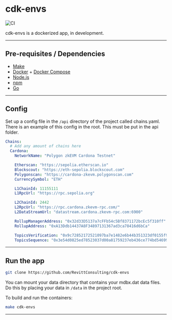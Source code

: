 # cdk-envs

![CI](https://github.com/RevittConsulting/cdk-envs/actions/workflows/CI.yml/badge.svg)

cdk-envs is a dockerized app, in development.

***

## Pre-requisites / Dependencies

- [Make](https://www.gnu.org/software/make/)
- [Docker](https://www.docker.com/) + [Docker Compose](https://docs.docker.com/compose/)
- [Node.js](https://nodejs.org/en/)
- [npm](https://www.npmjs.com/)
- [Go](https://golang.org/)

***

## Config

Set up a config file in the `/api` directory of the project called chains.yaml. There is an example of this config in the root. This must be put in the api folder.

```yaml
Chains:
  # Add any amount of chains here
  Cardona:
    NetworkName: "Polygon zkEVM Cardona Testnet"

    Etherscan: "https://sepolia.etherscan.io"
    Blockscout: "https://eth-sepolia.blockscout.com"
    Polygonscan: "https://cardona-zkevm.polygonscan.com"
    CurrencySymbol: "ETH"

    L1ChainId: 11155111
    L1RpcUrl: "https://rpc.sepolia.org"

    L2ChainId: 2442
    L2RpcUrl: "https://rpc.cardona.zkevm-rpc.com/"
    L2DataStreamUrl: "datastream.cardona.zkevm-rpc.com:6900"

    RollupManagerAddress: "0x32d33D5137a7cFFb54c5Bf8371172bcEc5f310ff"
    RollupAddress: "0xA13Ddb14437A8F34897131367ad3ca78416d6bCa"

    TopicsVerification: "0x9c72852172521097ba7e1482e6b44b351323df0155f97f4ea18fcec28e1f5966"
    TopicsSequence: "0x3e54d0825ed78523037d00a81759237eb436ce774bd546993ee67a1b67b6e766"
```

***

## Run the app

```bash
git clone https://github.com/RevittConsulting/cdk-envs
```

You can mount your data directory that contains your mdbx.dat data files. Do this by placing your data in `/data` in the project root.

To build and run the containers:

```bash
make cdk-envs
```

***
